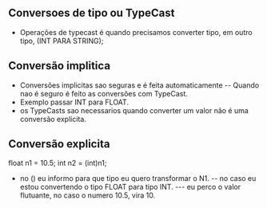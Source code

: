 ## Conversoes de tipo ou TypeCast

- Operações de typecast é quando precisamos converter tipo, em outro tipo, (INT PARA STRING);


## Conversão implitica

- Conversões implicitas sao seguras e é feita automaticamente
-- Quando nao é seguro é feito as conversões com TypeCast.
- Exemplo passar INT para FLOAT.
- os TypeCasts sao necessarios quando converter um valor não é uma conversão explicita.

## Conversão explicita

float n1 = 10.5;
int n2 = (int)n1;
- no () eu informo para que tipo eu quero transformar o N1.
-- no caso eu estou convertendo o tipo FLOAT para tipo INT.
--- eu perco o valor flutuante, no caso o numero 10.5, vira 10.